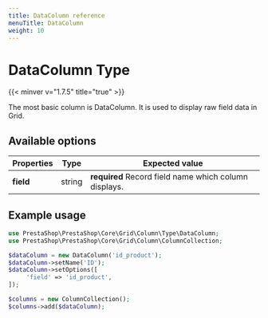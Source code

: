 ```yaml
---
title: DataColumn reference
menuTitle: DataColumn
weight: 10
---
```


# DataColumn Type
{{< minver v="1.7.5" title="true" >}}

The most basic column is DataColumn. It is used to display raw field data in Grid.

## Available options

| Properties | Type   | Expected value                                        |
| ---------- | ------ | ----------------------------------------------------- |
| **field**  | string | **required** Record field name which column displays. |

## Example usage

```php
use PrestaShop\PrestaShop\Core\Grid\Column\Type\DataColumn;
use PrestaShop\PrestaShop\Core\Grid\Column\ColumnCollection;

$dataColumn = new DataColumn('id_product');
$dataColumn->setName('ID');
$dataColumn->setOptions([
     'field' => 'id_product',
]);

$columns = new ColumnCollection();
$columns->add($dataColumn);
```